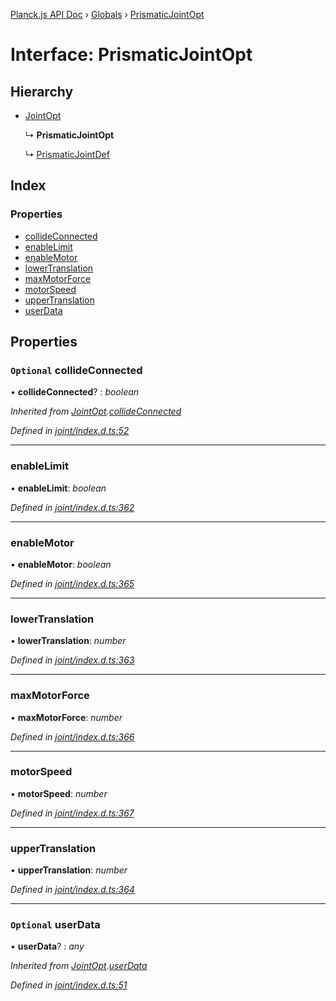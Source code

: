 [Planck.js API Doc](../README.md) › [Globals](../globals.md) › [PrismaticJointOpt](prismaticjointopt.md)

# Interface: PrismaticJointOpt

## Hierarchy

* [JointOpt](jointopt.md)

  ↳ **PrismaticJointOpt**

  ↳ [PrismaticJointDef](prismaticjointdef.md)

## Index

### Properties

* [collideConnected](prismaticjointopt.md#optional-collideconnected)
* [enableLimit](prismaticjointopt.md#enablelimit)
* [enableMotor](prismaticjointopt.md#enablemotor)
* [lowerTranslation](prismaticjointopt.md#lowertranslation)
* [maxMotorForce](prismaticjointopt.md#maxmotorforce)
* [motorSpeed](prismaticjointopt.md#motorspeed)
* [upperTranslation](prismaticjointopt.md#uppertranslation)
* [userData](prismaticjointopt.md#optional-userdata)

## Properties

### `Optional` collideConnected

• **collideConnected**? : *boolean*

*Inherited from [JointOpt](jointopt.md).[collideConnected](jointopt.md#optional-collideconnected)*

*Defined in [joint/index.d.ts:52](https://github.com/shakiba/planck.js/blob/9a1fbe4/lib/joint/index.d.ts#L52)*

___

###  enableLimit

• **enableLimit**: *boolean*

*Defined in [joint/index.d.ts:362](https://github.com/shakiba/planck.js/blob/9a1fbe4/lib/joint/index.d.ts#L362)*

___

###  enableMotor

• **enableMotor**: *boolean*

*Defined in [joint/index.d.ts:365](https://github.com/shakiba/planck.js/blob/9a1fbe4/lib/joint/index.d.ts#L365)*

___

###  lowerTranslation

• **lowerTranslation**: *number*

*Defined in [joint/index.d.ts:363](https://github.com/shakiba/planck.js/blob/9a1fbe4/lib/joint/index.d.ts#L363)*

___

###  maxMotorForce

• **maxMotorForce**: *number*

*Defined in [joint/index.d.ts:366](https://github.com/shakiba/planck.js/blob/9a1fbe4/lib/joint/index.d.ts#L366)*

___

###  motorSpeed

• **motorSpeed**: *number*

*Defined in [joint/index.d.ts:367](https://github.com/shakiba/planck.js/blob/9a1fbe4/lib/joint/index.d.ts#L367)*

___

###  upperTranslation

• **upperTranslation**: *number*

*Defined in [joint/index.d.ts:364](https://github.com/shakiba/planck.js/blob/9a1fbe4/lib/joint/index.d.ts#L364)*

___

### `Optional` userData

• **userData**? : *any*

*Inherited from [JointOpt](jointopt.md).[userData](jointopt.md#optional-userdata)*

*Defined in [joint/index.d.ts:51](https://github.com/shakiba/planck.js/blob/9a1fbe4/lib/joint/index.d.ts#L51)*
